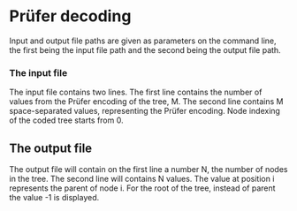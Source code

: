 ﻿# Prüfer decoding
Input and output file paths are given as parameters on the command line, the first being the input file path and the second being the output file path.

### The input file
The input file contains two lines. The first line contains the number of values ​​from the Prüfer encoding of the tree, M. The second line contains M space-separated values, representing the Prüfer encoding. Node indexing of the coded tree starts from 0.

## The output file
The output file will contain on the first line a number N, the number of nodes in the tree. The second line will contains N values. The value at position i represents the parent of node i. For the root of the tree, instead of parent the value -1 is displayed.